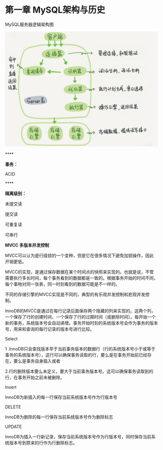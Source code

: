 # 第一章 MySQL架构与历史

MySQL服务器逻辑架构图

![](../../.gitbook/assets/image%20%286%29.png)

\*\*\*\*

**事务：**

ACID

\*\*\*\*

**隔离级别：**

未提交读

提交读

可重复读

可串行



**MVCC 多版本并发控制**

MVCC可以认为是行级锁的一个变种，但是它在很多情况下避免加锁操作，因此开销更低。

MVCC的实现，是通过保存数据在某个时间点的快照来实现的。也就是说，不管需要执行多长时间，每个事务看到的数据都是一致的。根据事务开始的时间不同，每个事物对同一张表，同一时刻看到的数据可能是不一样的。

不同的存储引擎的MVCC实现是不同的，典型的有乐观并发控制和悲观并发控制。



InnoDB的MVCC是通过在每行记录后面保存两个隐藏的列来实现的。这两个列，一个保存了行的创建时间，一个保存了行的过期时间（或删除时间）。每开始一个新的事务，系统版本号会自动递增。事务开始时刻的系统版本号会作为事务的版本号，用来和查询的每行记录的版本号进行比较。

Select

1 .InnoDB只会查找版本早于当前事务版本的数据行（行的系统版本号小于或等于事务的系统版本号），这行可以确保事务读取的行，要么是在事务开始前已经存在，要么是事务自身插入或者

2.行的删除版本要么未定义，要大于当前事务版本号。这可以确保事务读取到的行，在事务开始之前未被删除。

Insert

InnoDB为新插入的每一行保存当前系统版本号作为行版本号

DELETE

InnoDB为删除的每一行保存当前系统版本号作为删除标志

UPDATE

InnoDB为插入一行新记录，保存当前系统版本号作为行版本号，同时保存当前系统版本号到原来的行作为行删除标志。



